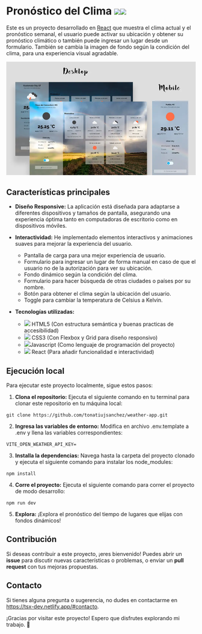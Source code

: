 # Pronóstico del Clima  <img src="https://img.icons8.com/color/32/000000/javascript--v1.png"/><img src="https://img.icons8.com/color/32/000000/react-native.png"/>

Este es un proyecto desarrollado en [React](https://reactjs.org) que muestra el clima actual y el pronóstico semanal, el usuario puede activar su ubicación y obtener su pronóstico climático o también puede ingresar un lugar desde un formulario. También se cambia la imagen de fondo según la condición del clima, para una experiencia visual agradable.

[![App del pronóstico del clima](/public/img/screen-weather-app.webp)](https://weatherapp-jsx.netlify.app)

## Características principales

- **Diseño Responsive:** La aplicación está diseñada para adaptarse a diferentes dispositivos y tamaños de pantalla, asegurando una experiencia óptima tanto en computadoras de escritorio como en dispositivos móviles.
  
- **Interactividad:** He implementado elementos interactivos y animaciones suaves para mejorar la experiencia del usuario.
    - Pantalla de carga para una mejor experiencia de usuario. 
    - Formulario para ingresar un lugar de forma manual en caso de que el usuario no de la autorización para ver su ubicación. 
    - Fondo dinámico según la condición del clima.
    - Formulario para hacer búsqueda de otras ciudades o países por su nombre. 
    - Botón para obtener el clima según la ubicación del usuario.
    - Toggle para cambiar la temperatura de Celsius a Kelvin.

- **Tecnologías utilizadas:**
    - <img src="https://img.icons8.com/color/32/000000/html-5--v1.png"/> HTML5 (Con estructura semántica y buenas practicas de accesibilidad)
    - <img src="https://img.icons8.com/color/32/000000/css3.png"/> CSS3 (Con Flexbox y Grid para diseño responsivo)
    - <img src="https://img.icons8.com/color/32/000000/javascript--v1.png"/>Javascript (Como lenguaje de programación del proyecto)
    - <img src="https://img.icons8.com/color/32/000000/react-native.png"/> React (Para añadir funcionalidad e interactividad)



## Ejecución local

Para ejecutar este proyecto localmente, sigue estos pasos:

1. **Clona el repositorio:** Ejecuta el siguiente comando en tu terminal para clonar este repositorio en tu máquina local:
```
git clone https://github.com/tonatiujsanchez/weather-app.git
```

2. **Ingresa las variables de entorno:** Modifica en archivo .env.template a .env y llena las variables correspondientes:
```
VITE_OPEN_WEATHER_API_KEY=
```

3. **Installa la dependencias:** Navega hasta la carpeta del proyecto clonado y ejecuta el siguiente comando para instalar los node_modules:
```
npm install
```

4. **Corre el proyecto:** Ejecuta el siguiente comando para correr el proyecto de modo desarrollo:
```
npm run dev
```

5. **Explora:** ¡Explora el pronóstico del tiempo de lugares que elijas con fondos dinámicos!

## Contribución

Si deseas contribuir a este proyecto, ¡eres bienvenido! Puedes abrir un __issue__ para discutir nuevas características o problemas, o enviar un __pull request__ con tus mejoras propuestas.


## Contacto

Si tienes alguna pregunta o sugerencia, no dudes en contactarme en https://tsx-dev.netlify.app/#contacto.

¡Gracias por visitar este proyecto! Espero que disfrutes explorando mi trabajo. 🤗
